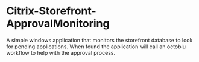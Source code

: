 # Citrix-Storefront-ApprovalMonitoring
A simple windows application that monitors the storefront database to look for pending applications. When found the application will call an octoblu workflow to help with the approval process.
